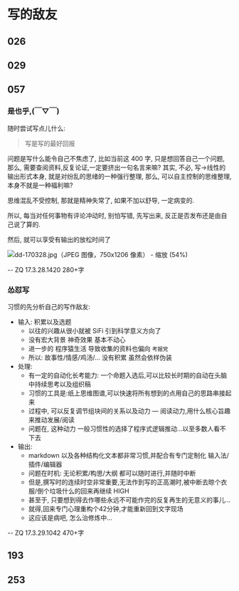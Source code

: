 # 写的敌友

## 026

## 029

## 057

### 是也乎,(￣▽￣)

随时尝试写点儿什么:

> 写是写的最好回报

问题是写什么能令自己不焦虑了,
比如当前这 400 字, 只是想回答自己一个问题,
那么, 需要查阅资料,反复论证,一定要挤出一句名言来嘛?
其实, 不必, 写-\>线性的输出形式本身, 就是对纷乱的思绪的一种强行整理,
那么, 可以自主控制的思维整理, 本身不就是一种福利嘛?

思维混乱不受控制, 那就是精神失常了,
如果不加以舒导, 一定病变的.

所以, 每当对任何事物有评论冲动时, 别怕写错,
先写出来, 反正是否发布还是由自己说了算的.

然后, 就可以享受有输出的放松时间了

![dd-170328.jpg（JPEG 图像，750x1206 像素） - 缩放 (54%)][image-1]

-- ZQ 17.3.28.1420 280+字

### 怂怼写
习惯的先分析自己的写作敌友:

- 输入: 积累以及选题
	- 以往的兴趣从很小就被 SiFi 引到科学意义方向了
	- 没有宏大背景 神奇效果 基本不动心
	- 进一步的 程序猿生活 导致收集的资料也偏向 `考据党`
	- 所以: 故事性/情感/鸡汤/… 没有积累 虽然会依样伪装
- 处理:
	- 有一定的自动化长考能力: 一个命题入选后,可以比较长时期的自动在头脑中持续思考以及组织稿
	- 习惯的工具是:纸上思维图谱,可以快速将所有想到的点用自己的思路串接起来
	- 过程中, 可以反复调节组块间的关系以及动力 — 阅读动力,用什么核心旨趣来推动发展/阅读
	- 问题在, 这种动力 一般习惯性的选择了程序式逻辑推动...以至多数人看不下去
- 输出:
	- markdown 以及各种结构化文本都非常习惯,并配合有专门定制化 输入法/插件/编辑器
	- 问题在时机: 无论积累/构思/大纲 都可以随时进行,并随时中断
	- 但是,撰写时的连续时空非常重要,无法作到写的正高潮时,被中断去晾个衣服/倒个垃圾什么的回来再继续 HIGH
	- 甚至于, 只要想到得去作哪些永远不可能作完的反复再生的无意义的事儿…
	- 就得,回来专门心理重构个42分钟,才能重新回到文字现场
	- 这应该是病吧, 怎么治修炼中…

-- ZQ 17.3.29.1042 470+字

## 193

## 253

[image-1]:	http://openmindclub.qiniucdn.com/res/tapes/GC4/S10E15gDAMA/dd-170328.jpg?imageView2/2/w/200